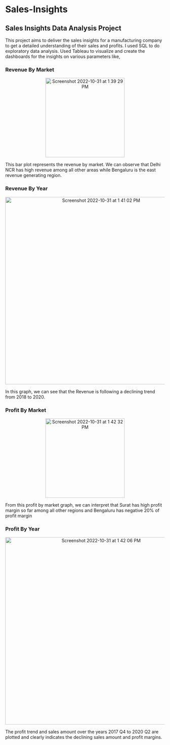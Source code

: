 # Sales-Insights
## Sales Insights Data Analysis Project

This project aims to deliver the sales insights for a manufacturing company to get a detailed understanding of their sales and profits.
I used SQL to do exploratory data analysis. Used Tableau to visualize and create the dashboards for the insights on various parameters like,

### Revenue By Market
<p align="center">
  <img width="250" alt="Screenshot 2022-10-31 at 1 39 29 PM" src="https://user-images.githubusercontent.com/114110108/199074106-d6d9184a-85bf-4d3f-9d9c-5fd74208736d.png">
</p>
This bar plot represents the revenue by market. We can observe that Delhi NCR has high revenue among all other areas while Bengaluru is the east revenue generating region.

### Revenue By Year
<p align="center">
  <img width="590" alt="Screenshot 2022-10-31 at 1 41 02 PM" src="https://user-images.githubusercontent.com/114110108/199074227-c5fe3b3a-66a5-4ab4-a84b-a6f86a3f45a5.png">
</p>
In this graph, we can see that the Revenue is following a declining trend from 2018 to 2020.

### Profit By Market
<p align="center">
  <img width="250" alt="Screenshot 2022-10-31 at 1 42 32 PM" src="https://user-images.githubusercontent.com/114110108/199074287-7bb983fb-8afe-441a-9688-7017b297b4b7.png">
</p>
From this profit by market graph, we can interpret that Surat has high profit margin so far among all other regions and Bengaluru has negative 20% of profit margin

### Profit By Year
<p align="center">
  <img width="590" alt="Screenshot 2022-10-31 at 1 42 06 PM" src="https://user-images.githubusercontent.com/114110108/199074268-9afaf9f1-7e5c-45cd-ab49-b4804c270533.png">
</p>
The profit trend and sales amount over the years 2017 Q4 to 2020 Q2 are plotted and clearly indicates the declining sales amount and profit margins.

